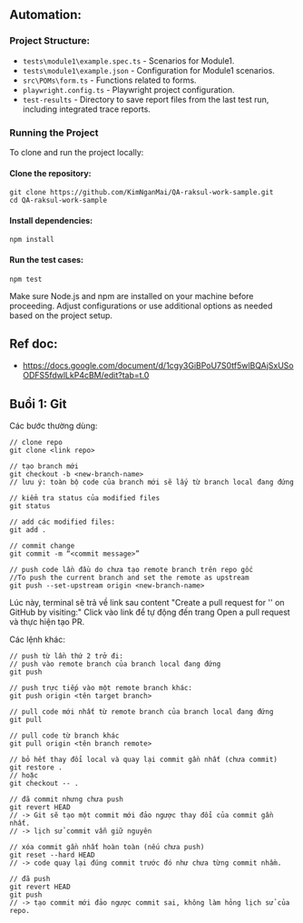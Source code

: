## Automation:

### Project Structure:
- `tests\module1\example.spec.ts` - Scenarios for Module1.
- `tests\module1\example.json` - Configuration for Module1 scenarios.
- `src\POMs\form.ts` - Functions related to forms.
- `playwright.config.ts` - Playwright project configuration.
- `test-results` - Directory to save report files from the last test run, including integrated trace reports.

### Running the Project
To clone and run the project locally:

#### Clone the repository:

```
git clone https://github.com/KimNganMai/QA-raksul-work-sample.git
cd QA-raksul-work-sample
```

#### Install dependencies:

```
npm install
```

#### Run the test cases:

```
npm test
```

Make sure Node.js and npm are installed on your machine before proceeding. Adjust configurations or use additional options as needed based on the project setup.

## Ref doc:
- https://docs.google.com/document/d/1cgy3GiBPoU7S0tf5wlBQAjSxUSoODFS5fdwlLkP4cBM/edit?tab=t.0

## Buổi 1: Git
Các bước thường dùng:
```
// clone repo
git clone <link repo>

// tạo branch mới
git checkout -b <new-branch-name>
// lưu ý: toàn bộ code của branch mới sẽ lấy từ branch local đang đứng

// kiểm tra status của modified files
git status

// add các modified files:
git add .

// commit change
git commit -m “<commit message>”

// push code lần đầu do chưa tạo remote branch trên repo gốc
//To push the current branch and set the remote as upstream
git push --set-upstream origin <new-branch-name>
```
Lúc này, terminal sẽ trả về link sau content
"Create a pull request for '<new-branch-name>' on GitHub by visiting:"
Click vào link để tự động đến trang Open a pull request và thực hiện tạo PR.

Các lệnh khác:
```
// push từ lần thứ 2 trở đi:
// push vào remote branch của branch local đang đứng
git push

// push trực tiếp vào một remote branch khác:
git push origin <tên target branch>

// pull code mới nhất từ remote branch của branch local đang đứng
git pull

// pull code từ branch khác
git pull origin <tên branch remote>

// bỏ hết thay đổi local và quay lại commit gần nhất (chưa commit)
git restore .
// hoặc
git checkout -- .

// đã commit nhưng chưa push
git revert HEAD
// -> Git sẽ tạo một commit mới đảo ngược thay đổi của commit gần nhất.
// -> lịch sử commit vẫn giữ nguyên

// xóa commit gần nhất hoàn toàn (nếu chưa push)
git reset --hard HEAD
// -> code quay lại đúng commit trước đó như chưa từng commit nhầm.

// đã push
git revert HEAD
git push
// -> tạo commit mới đảo ngược commit sai, không làm hỏng lịch sử của repo.
```
